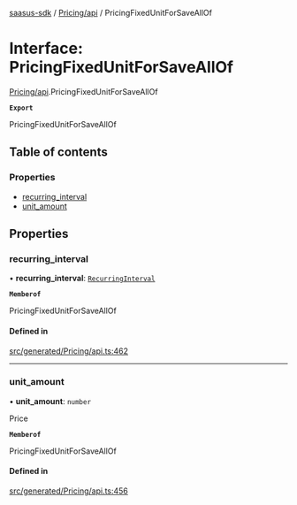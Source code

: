 [saasus-sdk](../README.md) / [Pricing/api](../modules/Pricing_api.md) / PricingFixedUnitForSaveAllOf

# Interface: PricingFixedUnitForSaveAllOf

[Pricing/api](../modules/Pricing_api.md).PricingFixedUnitForSaveAllOf

**`Export`**

PricingFixedUnitForSaveAllOf

## Table of contents

### Properties

- [recurring\_interval](Pricing_api.PricingFixedUnitForSaveAllOf.md#recurring_interval)
- [unit\_amount](Pricing_api.PricingFixedUnitForSaveAllOf.md#unit_amount)

## Properties

### recurring\_interval

• **recurring\_interval**: [`RecurringInterval`](../enums/Pricing_api.RecurringInterval.md)

**`Memberof`**

PricingFixedUnitForSaveAllOf

#### Defined in

[src/generated/Pricing/api.ts:462](https://github.com/saasus-platform/saasus-sdk-javascript/blob/09ef427/src/generated/Pricing/api.ts#L462)

___

### unit\_amount

• **unit\_amount**: `number`

Price

**`Memberof`**

PricingFixedUnitForSaveAllOf

#### Defined in

[src/generated/Pricing/api.ts:456](https://github.com/saasus-platform/saasus-sdk-javascript/blob/09ef427/src/generated/Pricing/api.ts#L456)
